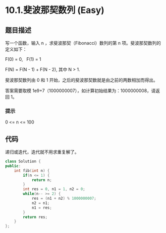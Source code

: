 # 10.1.斐波那契数列 (Easy)

## 题目描述

写一个函数，输入 n ，求斐波那契（Fibonacci）数列的第 n 项。斐波那契数列的定义如下：

F(0) = 0,   F(1) = 1

F(N) = F(N - 1) + F(N - 2), 其中 N > 1.

斐波那契数列由 0 和 1 开始，之后的斐波那契数就是由之前的两数相加而得出。

答案需要取模 1e9+7（1000000007），如计算初始结果为：1000000008，请返回 1。

### 提示 

0 <= n <= 100

## 代码

递归或迭代，迭代就不用求重复解了。

```c++
class Solution {
public:
    int fib(int n) {
        if(n <= 1) {
            return n;
        }
        int res = 0, n1 = 1, n2 = 0;
        while(n-- >= 2) {
            res = (n1 + n2) % 1000000007;
            n2 = n1;
            n1 = res;
        }
        return res;
    }
};
```


